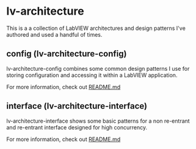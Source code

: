 # lv-architecture
This is a a collection of LabVIEW architectures and design patterns I've authored and used a handful of times.

## config (lv-architecture-config)

lv-architecture-config combines some common design patterns I use for storing configuration and accessing it within a LabVIEW application.

For more information, check out [README.md](./config/README.md)

## interface (lv-architecture-interface)

lv-architecture-interface shows some basic patterns for a non re-entrant and re-entrant interface designed for high concurrency.

For more information, check out [README.md](./interface/README.md)
